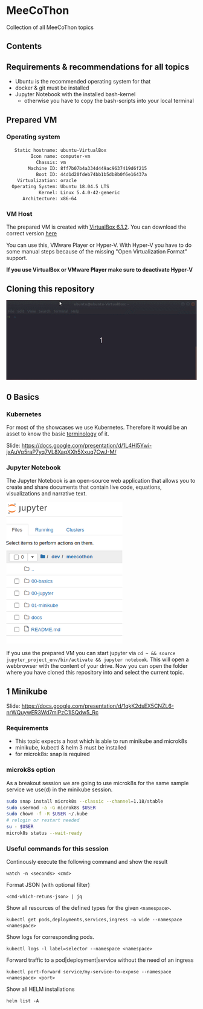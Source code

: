 # MeeCoThon

Collection of all MeeCoThon topics

<!-- START doctoc generated TOC please keep comment here to allow auto update -->
<!-- DON'T EDIT THIS SECTION, INSTEAD RE-RUN doctoc TO UPDATE -->
## Contents

<!-- END doctoc generated TOC please keep comment here to allow auto update -->

## Requirements & recommendations for all topics

- Ubuntu is the recommended operating system for that
- docker & git must be installed
- Jupyter Notebook with the installed bash-kernel
  - otherwise you have to copy the bash-scripts into your local terminal

## Prepared VM

### Operating system

```
   Static hostname: ubuntu-VirtualBox
         Icon name: computer-vm
           Chassis: vm
        Machine ID: 8ff7b07b4a334d449ac9637419d6f215
           Boot ID: 44d1d20fdeb74bb1b5db8b0f6e16437a
    Virtualization: oracle
  Operating System: Ubuntu 18.04.5 LTS
            Kernel: Linux 5.4.0-42-generic
      Architecture: x86-64
```

### VM Host

The prepared VM is created with [VirtualBox 6.1.2](https://www.virtualbox.org/). You can download the correct version [here](https://download.virtualbox.org/virtualbox/6.1.12/VirtualBox-6.1.12-139181-Win.exe)

You can use this, VMware Player or Hyper-V. With Hyper-V you have to do some manual steps because of the missing "Open Virtualization Format" support.

**If you use VirtualBox or VMware Player make sure to deactivate Hyper-V**

## Cloning this repository

![Cloning the repository](docs/git_clone.gif)

## 0 Basics

### Kubernetes

For most of the showcases we use Kubernetes. Therefore it would be an asset to know the basic [terminology](https://kubernetes.io/de/docs/reference/glossary/?fundamental=true) of it.

Slide: https://docs.google.com/presentation/d/1L4HI5Ywi-jxAuVp5raP7yq7VL8XaqXXh5Xxuq7CwJ-M/

### Jupyter Notebook

The Jupyter Notebook is an open-source web application that allows you to create and share documents that contain live code, equations, visualizations and narrative text.

![Jupyter Notebook](docs/jupyter-notebook-selection.png)

If you use the prepared VM you can start jupyter via `cd ~ && source jupyter_project_env/bin/activate && jupyter notebook`. This will open a webbrowser with the content of your drive. Now you can open the folder where you have cloned this repository into and select the current topic.

## 1 Minikube

Slide: https://docs.google.com/presentation/d/1qkK2dsEX5CNZL6-nrWQuywER3Wd7mlPzC1lSQdw5_Rc

### Requirements

- This topic expects a host which is able to run minikube and microk8s
- minikube, kubectl & helm 3 must be installed
- for microk8s: snap is required

### microk8s option

As a breakout session we are going to use microk8s for the same sample service we use(d) in the minikube session.

```bash
sudo snap install microk8s --classic --channel=1.18/stable
sudo usermod -a -G microk8s $USER
sudo chown -f -R $USER ~/.kube
# relogin or restart needed
su - $USER
microk8s status --wait-ready
```

### Useful commands for this session

Continously execute the following command and show the result

```
watch -n <seconds> <cmd>
```

Format JSON (with optional filter)

```
<cmd-which-retuns-json> | jq
```

Show all resources of the defined types for the given `<namespace>`.

```
kubectl get pods,deployments,services,ingress -o wide --namespace <namespace>
```

Show logs for corresponding pods.

```
kubectl logs -l label=selector --namespace <namespace>
```

Forward traffic to a pod|deployment|service without the need of an ingress

```
kubectl port-forward service/my-service-to-expose --namespace <namespace> <port>
```

Show all HELM installations

```
helm list -A
```
